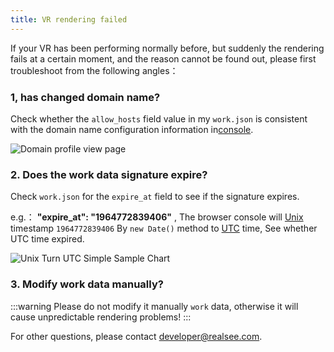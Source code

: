 ```yaml
---
title: VR rendering failed
---
```


If your VR has been performing normally before, but suddenly the rendering fails at a certain moment, and the reason cannot be found out, please first troubleshoot from the following angles：

### 1, has changed domain name?

Check whether the `allow_hosts` field value in my `work.json` is consistent with the domain name configuration information in[console](https://developers.realsee.com/console).

![Domain profile view page](http://vrlab-public.ljcdn.com/common/file/web/c3e063ad-7a98-48d1-b127-4dcd639758b2.png)

### 2. Does the work data signature expire?

Check  `work.json` for the `expire_at` field to see if the signature expires.

e.g.： **"expire_at": "1964772839406"** , The browser console will [Unix](https://en.wikipedia.org/wiki/Unix_time) timestamp `1964772839406` By `new Date()` method to [UTC](https://developer.mozilla.org/en-US/docs/Web/JavaScript/Reference/Global_Objects/Date) time, See whether UTC time expired.

![Unix Turn UTC Simple Sample Chart](http://vrlab-public.ljcdn.com/common/file/web/e3303a15-b118-4ac8-aef7-cb2d40961615.png)

### 3. Modify work data manually?

:::warning
Please do not modify it manually `work` data, otherwise it will cause unpredictable rendering problems!
:::

For other questions, please contact <developer@realsee.com>.
